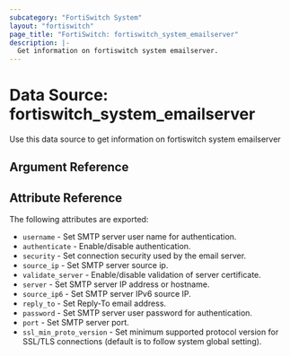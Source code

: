 ```yaml
---
subcategory: "FortiSwitch System"
layout: "fortiswitch"
page_title: "FortiSwitch: fortiswitch_system_emailserver"
description: |-
  Get information on fortiswitch system emailserver.
---
```


# Data Source: fortiswitch_system_emailserver
Use this data source to get information on fortiswitch system emailserver

## Argument Reference



## Attribute Reference

The following attributes are exported:

* `username` - Set SMTP server user name for authentication.
* `authenticate` - Enable/disable authentication.
* `security` - Set connection security used by the email server.
* `source_ip` - Set SMTP server source ip.
* `validate_server` - Enable/disable validation of server certificate.
* `server` - Set SMTP server IP address or hostname.
* `source_ip6` - Set SMTP server IPv6 source IP.
* `reply_to` - Set Reply-To email address.
* `password` - Set SMTP server user password for authentication.
* `port` - Set SMTP server port.
* `ssl_min_proto_version` - Set minimum supported protocol version for SSL/TLS connections (default is to follow system global setting).

